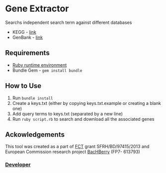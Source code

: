 Gene Extractor
==============

Searchs independent search term against different databases
- KEGG - [link](http://www.genome.jp/kegg/kegg2.html)
- GenBank - [link](http://www.ncbi.nlm.nih.gov/genbank)

## Requirements

- [Ruby runtime environment](https://www.ruby-lang.org/en/installation/)
- Bundle Gem - `gem install bundle`

## How to Use

1. Run `bundle install`
1. Create a keys.txt (either by copying keys.txt.example or creating a blank one)
1. Add query terms to keys.txt (separated by a new line)
1. Run `ruby script.rb` to search and download all the associated genes

## Ackowledgements

This tool was created as a part of [FCT](www.fct.p) grant SFRH/BD/97415/2013 and European Commission research project [BacHBerry](www.bachberry.eu) (FP7- 613793)

### [Developer](http://web.tecnico.ulisboa.pt/andre.verissimo/)
